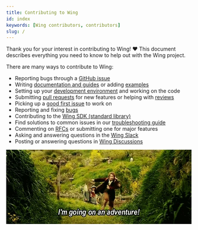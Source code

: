 ```yaml
---
title: Contributing to Wing
id: index
keywords: [Wing contributors, contributors]
slug: /
---
```


Thank you for your interest in contributing to Wing! ❤️ This document describes everything you need
to know to help out with the Wing project.

There are many ways to contribute to Wing:

* Reporting bugs through a [GitHub issue](https://github.com/winglang/wing/issues)
* Writing [documentation and guides](https://github.com/winglang/wing/issues?q=is:issue+is:open+sort:updated-desc+label:documentation) or adding [examples](./docs)
* Setting up your [development environment](./development) and working on the code
* Submitting [pull requests](./pull_requests) for new features or helping with [reviews](https://github.com/winglang/wing/pulls)
* Picking up a [good first issue](https://github.com/winglang/wing/issues?q=is%3Aissue+is%3Aopen+label%3A%22good+first+issue%22+no%3Aassignee+sort%3Aupdated-desc+) to work on
* Reporting and fixing [bugs](./bugs)
* Contributing to the [Wing SDK (standard library)](./wingsdk)
* Find solutions to common issues in our [troubleshooting guide](./troubleshooting)
* Commenting on [RFCs](/category/rfcs) or submitting one for major features
* Asking and answering questions in the [Wing Slack](https://t.winglang.io/slack)
* Posting or answering questions in [Wing Discussions](https://github.com/winglang/wing/discussions)

![](./giphy.webp)
